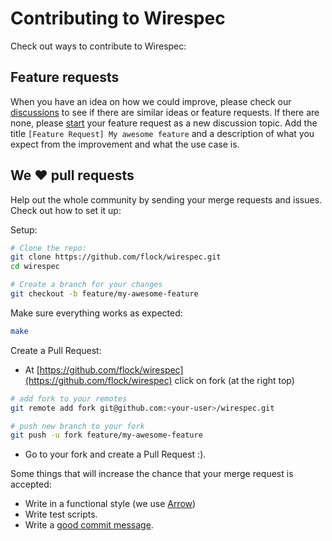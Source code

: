 # Contributing to Wirespec

Check out ways to contribute to Wirespec:

## Feature requests

When you have an idea on how we could improve, please check
our [discussions](https://github.com/flock/wirespec/discussions) to see if there are similar ideas or feature requests.
If there are none, please [start](https://github.com/flock/wirespec/discussions/new) your feature request as a new
discussion topic. Add the title `[Feature Request] My awesome feature` and a description of what you expect from the
improvement and what the use case is.

## We ♥ pull requests

Help out the whole community by sending your merge requests and issues. Check out how to set it up:

Setup:

``` bash
# Clone the repo:
git clone https://github.com/flock/wirespec.git
cd wirespec

# Create a branch for your changes
git checkout -b feature/my-awesome-feature
```

Make sure everything works as expected:

``` bash
make
```

Create a Pull Request:

- At [https://github.com/flock/wirespec](https://github.com/flock/wirespec) click on fork (at the right top)

``` bash
# add fork to your remotes
git remote add fork git@github.com:<your-user>/wirespec.git

# push new branch to your fork
git push -u fork feature/my-awesome-feature
```

- Go to your fork and create a Pull Request :).

Some things that will increase the chance that your merge request is accepted:

- Write in a functional style (we use [Arrow](https://arrow-kt.io/))
- Write test scripts.
- Write a [good commit message](https://www.conventionalcommits.org/).
